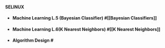 #### SELINUX
- #### Machine Learning L.5 (Bayesian Classifier) #[[Bayesian Classifiers]]
- #### Machine Learning L.6(K Nearest Neighbors) #[[K Nearest Neighbors]]
- #### Algorithm Design  #[]()